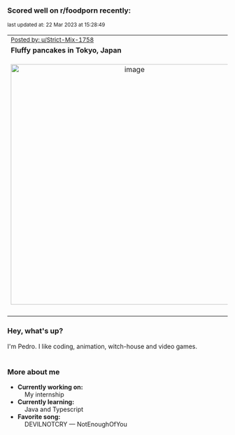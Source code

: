 ### Scored well on r/foodporn recently:

<p align="left"><sub>last updated at: 22 Mar 2023 at 15:28:49</sub></p>

|   |
| --- |
| <sub>[Posted by: u/Strict-Mix-1758][source]</sub> |
| **Fluffy pancakes in Tokyo, Japan** | 
|<p align="center"> <img alt="image" src="https://i.redd.it/r1hguiyk2xoa1.jpg" width="550" /> </p>|
|   |

### Hey, what's up?

I'm Pedro. I like coding, animation, witch-house and video games.<br><br>

### More about me
- **Currently working on:**  
&nbsp;&nbsp;&nbsp;&nbsp;My internship
- **Currently learning:**  
&nbsp;&nbsp;&nbsp;&nbsp;Java and Typescript
- **Favorite song:**  
&nbsp;&nbsp;&nbsp;&nbsp;DEVILNOTCRY — NotEnoughOfYou<br><br>

  



  
  
  
[linkedin]: https://linkedin.com/in/pedro-h-r-gomes-8a487b14a/
[gmail]: mailto:pilique11@gmail.com
[source]: https://reddit.com/r/FoodPorn/comments/11wfjgl/fluffy_pancakes_in_tokyo_japan/
[redditAPI]: https://www.reddit.com/dev/api/